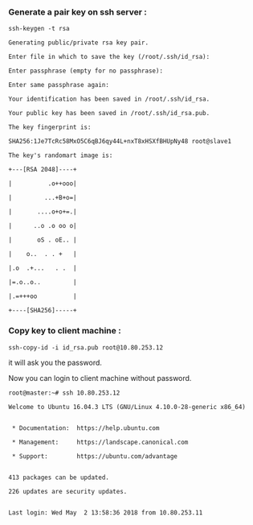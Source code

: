 ### Generate a pair key on ssh server : 
```
ssh-keygen -t rsa
```
```
Generating public/private rsa key pair.

Enter file in which to save the key (/root/.ssh/id_rsa):

Enter passphrase (empty for no passphrase):

Enter same passphrase again:

Your identification has been saved in /root/.ssh/id_rsa.

Your public key has been saved in /root/.ssh/id_rsa.pub.

The key fingerprint is:

SHA256:1Je7TcRc58MxO5C6qBJ6qy44L+nxT8xHSXfBHUpNy48 root@slave1

The key's randomart image is:

+---[RSA 2048]----+

|          .o++ooo|

|         ...+B+o=|

|       ....o+o+=.|

|      ..o .o oo o|

|       oS . oE.. |

|    o..  . . +   |

|.o  .+...   . .  |

|=.o..o..         |

|.=+++oo          |

+----[SHA256]-----+
```




### Copy key to client machine : 
```
ssh-copy-id -i id_rsa.pub root@10.80.253.12
```


it will ask you the password.





Now you can login to client machine without password.
```
root@master:~# ssh 10.80.253.12
```
```
Welcome to Ubuntu 16.04.3 LTS (GNU/Linux 4.10.0-28-generic x86_64)


 * Documentation:  https://help.ubuntu.com

 * Management:     https://landscape.canonical.com

 * Support:        https://ubuntu.com/advantage


413 packages can be updated.

226 updates are security updates.


Last login: Wed May  2 13:58:36 2018 from 10.80.253.11
```

